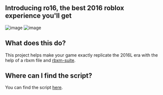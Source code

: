 ## Introducing ro16, the best 2016 roblox experience you'll get
![image](https://github.com/user-attachments/assets/5bee5c2d-02d4-441d-8e39-549f741eb864)
![image](https://github.com/user-attachments/assets/96baf48a-2289-40fb-8c94-f8baee43723b)
## What does this do?
This project helps make your game exactly replicate the 2016L era with the help of a rbxm file and [rbxm-suite](https://github.com/richie0866/rbxm-suite#readme).
## Where can I find the script?
You can find the script [here](https://github.com/repoTestn/Roblox16Feel/releases/tag/ro16).
